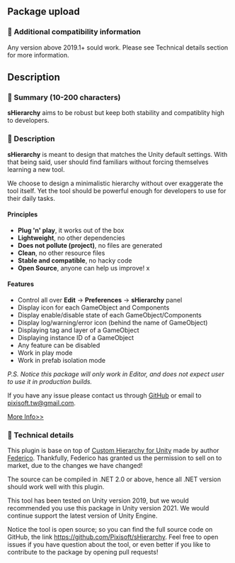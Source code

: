 ## Package upload

### :pencil: Additional compatibility information

Any version above 2019.1+ sould work. Please see Technical details section for more information.

## Description

### :pencil: Summary (10-200 characters)

**sHierarchy** aims to be robust but keep both stability and compatiblity
high to developers.

### :pencil: Description

**sHierarchy** is meant to design that matches the Unity default settings.
With that being said, user should find familiars without forcing themselves
learning a new tool.

We choose to design a minimalistic hierarchy without over exaggerate the tool
itself. Yet the tool should be powerful enough for developers to use for their
daily tasks. 

#### Principles

* **Plug 'n' play**, it works out of the box
* **Lightweight**, no other dependencies
* **Does not pollute (project)**, no files are generated
* **Clean**, no other resource files
* **Stable and compatible**, no hacky code
* **Open Source**, anyone can help us improve!
x
#### Features

* Control all over **Edit** -> **Preferences** -> **sHierarchy** panel
* Display icon for each GameObject and Components
* Display enable/disable state of each GameObject/Components
* Display log/warning/error icon (behind the name of GameObject)
* Displaying tag and layer of a GameObject
* Displaying instance ID of a GameObject
* Any feature can be disabled
* Work in play mode
* Work in prefab isolation mode

*P.S. Notice this package will only work in Editor, and does not expect user
to use it in production builds.*

If you have any issue please contact us through [GitHub](https://github.com/Pixisoft)
or email to pixisoft.tw@gmail.com.

[More Info>>](https://github.com/Pixisoft/sHierarchy)

### :pencil: Technical details

This plugin is base on top of [Custom Hierarchy for Unity](https://github.com/febucci/unitypackage-custom-hierarchy)
made by author [Federico](https://github.com/febucci). Thankfully, Federico
has granted us the permission to sell on to market, due to the changes we
have changed!

The source can be compiled in .NET 2.0 or above, hence all .NET version should
work well with this plugin.

This tool has been tested on Unity version 2019, but we would recommended you
use this package in Unity version 2021. We would continue support the latest
version of Unity Engine.

Notice the tool is open source; so you can find the full source code on GitHub,
the link https://github.com/Pixisoft/sHierarchy. Feel free to open issues if
you have question about the tool, or even better if you like to contribute
to the package by opening pull requests!
